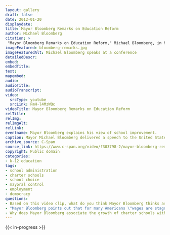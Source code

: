 ```yaml
--- 
layout: gallery
draft: false
date: 2012-01-20
displaydate: 
title: Mayor Bloomberg Remarks on Education Reform
author: Michael Bloomberg
citation: >
 "Mayor Bloomberg Remarks on Education Reform," Michael Bloomberg, in New York City Civil Rights History Project, Accessed: [Month Day, Year], https://nyccivilrightshistory.org/gallery/bloomberg-remarks.
imageFeatured: bloomberg-remarks.jpg
imageFeaturedAlt: Michael Bloomberg speaks at a conference
detailedDescr: 
embed: 
embedTitle: 
text: 
mapembed: 
audio: 
audioTitle: 
audioTranscript: 
video: 
  srcType: youtube
  srcLink: FmH-l4MzWQc
videoTitle: Mayor Bloomberg Remarks on Education Reform
relTitle: 
relImg: 
relImgAlt: 
relLink: 
eventname: Mayor Bloomberg explains his view of school improvement. 
caption: Mayor Michael Bloomberg delivered a speech to the United States Conference of Mayors on Education Reform, where he spoke in favor of mayoral control.
archive_source: C-Span
source_link: https://www.c-span.org/video/?303798-2/mayor-bloomberg-remarks-education-reform
copyright: Public domain
categories: 
- k-12 education
tags:
- school administration
- charter schools
- school choice
- mayoral control
- employment
- democracy
questions: 
- Based on this video clip, what do you think Mayor Bloomberg thinks are the purposes of schools? Do you agree or disagree with his view? Why? How do his views compare to others that you have read about? 
- "Mayor Bloomberg points out that for many Americans \"wages are stagnating\" and that \"too many young people are unable to find the career path [that leads] to the American dream.\" He thinks this is a result of poor performance in education. What other factors might be involved?"
- Why does Mayor Bloomberg associate the growth of charter schools with educational improvements? What evidence does he use to support his answer? Is that evidence convincing to you? Why or why not?
--- 
```


{{< in-progress >}}
